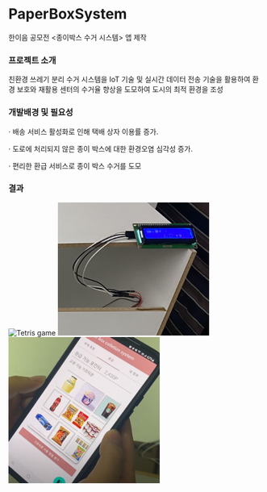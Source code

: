 # PaperBoxSystem
한이음 공모전 <종이박스 수거 시스템> 앱 제작

### 프로젝트 소개
친환경 쓰레기 분리 수거 시스템을 IoT 기술 및 실시간 데이터 전송 기술을 활용하여 환경 보호와 재활용 센터의 수거율 향상을 도모하여 도시의 최적 환경을 조성

### 개발배경 및 필요성
· 배송 서비스 활성화로 인해 택배 상자 이용률 증가.

· 도로에 처리되지 않은 종이 박스에 대한 환경오염 심각성 증가.

· 편리한 환급 서비스로 종이 박스 수거를 도모

### 결과 


<img src="https://github.com/HiSeungmin/PaperBoxSystem/blob/master/img/image01.png?raw=true" width="300" alt="Tetris game"> <img src="https://github.com/HiSeungmin/PaperBoxSystem/blob/master/img/image02.png?raw=true" width="300" alt="Tetris game"> <img src="https://github.com/HiSeungmin/PaperBoxSystem/blob/master/img/image03.png?raw=true" width="300" alt="Tetris game">


